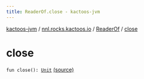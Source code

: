 ```yaml
---
title: ReaderOf.close - kactoos-jvm
---
```


[kactoos-jvm](../../index.html) / [nnl.rocks.kactoos.io](../index.html) / [ReaderOf](index.html) / [close](./close.html)

# close

`fun close(): `[`Unit`](https://kotlinlang.org/api/latest/jvm/stdlib/kotlin/-unit/index.html) [(source)](https://github.com/neonailol/kactoos/blob/master/kactoos-jvm/src/main/kotlin/nnl/rocks/kactoos/io/ReaderOf.kt#L236)